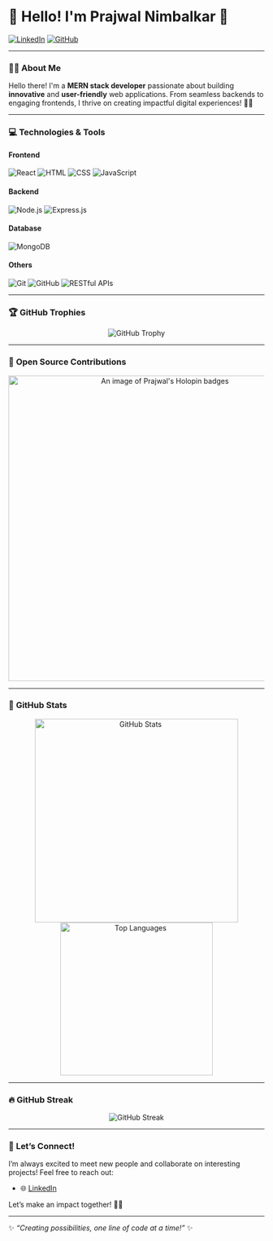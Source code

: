 # 🌸 Hello! I'm **Prajwal Nimbalkar** 🌸

[![LinkedIn](https://img.shields.io/badge/LinkedIn-Connect-blue?style=flat-square&logo=linkedin&logoColor=white&link=https://www.linkedin.com/in/prajwalnimbalkar/)](https://www.linkedin.com/in/prajwalnimbalkar/)
[![GitHub](https://img.shields.io/badge/GitHub-Follow-lightgrey?style=flat-square&logo=github&logoColor=white&link=https://github.com/prajwaln07/)](https://github.com/prajwaln07/)

---

### 👩‍💻 About Me

Hello there! I'm a **MERN stack developer** passionate about building **innovative** and **user-friendly** web applications. From seamless backends to engaging frontends, I thrive on creating impactful digital experiences! 🌟✨ 

---

### 💻 **Technologies & Tools**

#### **Frontend**
![React](https://img.shields.io/badge/-React-blueviolet?style=flat-square&logo=react)
![HTML](https://img.shields.io/badge/-HTML-E34F26?style=flat-square&logo=html5&logoColor=white)
![CSS](https://img.shields.io/badge/-CSS-1572B6?style=flat-square&logo=css3&logoColor=white)
![JavaScript](https://img.shields.io/badge/-JavaScript-F7DF1E?style=flat-square&logo=javascript&logoColor=black)

#### **Backend**
![Node.js](https://img.shields.io/badge/-Node.js-339933?style=flat-square&logo=node.js&logoColor=white)
![Express.js](https://img.shields.io/badge/-Express.js-404D59?style=flat-square)

#### **Database**
![MongoDB](https://img.shields.io/badge/-MongoDB-47A248?style=flat-square&logo=mongodb&logoColor=white)

#### **Others**
![Git](https://img.shields.io/badge/-Git-F05032?style=flat-square&logo=git&logoColor=white)
![GitHub](https://img.shields.io/badge/-GitHub-181717?style=flat-square&logo=github&logoColor=white)
![RESTful APIs](https://img.shields.io/badge/-REST%20APIs-ff69b4?style=flat-square&logo=api&logoColor=white)

---

### 🏆 **GitHub Trophies**

<p align="center">
  <img src="https://github-profile-trophy.vercel.app/?username=prajwaln07&theme=radical&no-frame=true&margin-w=15" alt="GitHub Trophy"/>
</p>

---
### 🌟 **Open Source Contributions**
<p align="center">
  <a href="https://holopin.io/@prajwaln07">
    <img src="https://holopin.me/prajwaln07" alt="An image of Prajwal's Holopin badges" width="600"/>
  </a>
</p>

---

### 🌟 **GitHub Stats**

<p align="center">
  <img src="https://github-readme-stats.vercel.app/api?username=prajwaln07&show_icons=true&theme=radical" alt="GitHub Stats" width="400"/>
  <img src="https://github-readme-stats.vercel.app/api/top-langs/?username=prajwaln07&layout=compact&theme=radical" alt="Top Languages" width="300"/>
</p>

---

### 🔥 **GitHub Streak**

<p align="center">
  <img src="https://github-readme-streak-stats.herokuapp.com/?user=prajwaln07&theme=radical" alt="GitHub Streak"/>
</p>

---

### 🌈 **Let’s Connect!**

I’m always excited to meet new people and collaborate on interesting projects! Feel free to reach out:

- 🌐 [LinkedIn](https://www.linkedin.com/in/prajwalnimbalkar/)

Let’s make an impact together! 💖✨

---

✨ *“Creating possibilities, one line of code at a time!”* ✨
